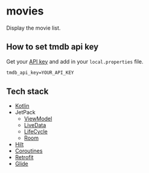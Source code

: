 # movies
Display the movie list.

## How to set tmdb api key
Get your [API key](https://www.themoviedb.org) and add in your `local.properties` file.
```xml
tmdb_api_key=YOUR_API_KEY
```

## Tech stack
- [Kotlin](https://kotlinlang.org/)
- JetPack
  - [ViewModel](https://developer.android.com/topic/libraries/architecture/viewmodel)
  - [LiveData](https://developer.android.com/topic/libraries/architecture/livedata)
  - [LifeCycle](https://developer.android.com/topic/libraries/architecture/lifecycle)
  - [Room](https://developer.android.com/topic/libraries/architecture/room)
- [Hilt](https://developer.android.com/training/dependency-injection/hilt-jetpack)
- [Coroutines](https://github.com/Kotlin/kotlinx.coroutines)
- [Retrofit](https://github.com/square/retrofit)
- [Glide](https://github.com/bumptech/glide)
